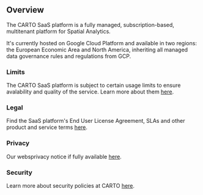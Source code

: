 ## Overview

The CARTO SaaS platform is a fully managed, subscription-based, multitenant platform for Spatial Analytics.

It's currently hosted on Google Cloud Platform and available in two regions: the European Economic Area and North America, inheriting all managed data governance rules and regulations from GCP.

### Limits

The CARTO SaaS platform is subject to certain usage limits to ensure avalability and quality of the service. Learn more about them [here](/limits/).

### Legal

Find the SaaS platform's End User License Agreement, SLAs and other product and service terms [here](https://carto.com/legal).

### Privacy

Our websprivacy notice if fully available [here](https://carto.com/privacy/).

### Security

Learn more about security policies at CARTO [here](https://carto.com/security/).